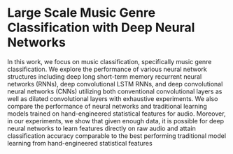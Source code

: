 # Large Scale Music Genre Classification with Deep Neural Networks

In this work, we focus on music classification, specifically music genre classification. We explore the performance of various neural network structures including
deep long short-term memory recurrent neural networks (RNNs), deep convolutional LSTM RNNs, and deep convolutional neural networks (CNNs) utilizing
both conventional convolutional layers as well as dilated convolutional layers with
exhaustive experiments. We also compare the performance of neural networks and
traditional learning models trained on hand-engineered statistical features for audio.
Moreover, in our experiments, we show that given enough data, it is possible for
deep neural networks to learn features directly on raw audio and attain classification accuracy comparable to the best performing traditional model learning from
hand-engineered statistical features
